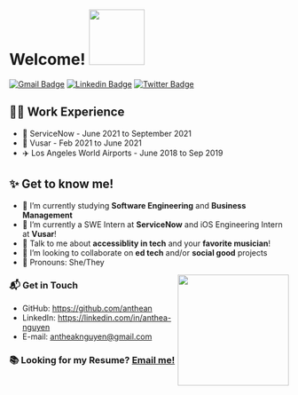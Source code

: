 # Welcome! <img src='https://i.pinimg.com/originals/44/98/65/4498650ebf80cf4ecb98162059dc0fe9.gif' width='100"'>

[![Gmail Badge](https://img.shields.io/badge/-antheaknguyen@gmail.com-c14438?style=flat&logo=Gmail&logoColor=white)](mailto:antheaknguyen@gmail.com "Connect via Email")
[![Linkedin Badge](https://img.shields.io/badge/-Anthea%20Nguyen-0072b1?style=flat&logo=Linkedin&logoColor=white)](https://www.linkedin.com/in/anthea-nguyen/ "Connect on LinkedIn")
[![Twitter Badge](https://img.shields.io/badge/-@_anthean-00acee?style=flat&logo=Twitter&logoColor=white)](https://twitter.com/intent/follow?screen_name=_anthean "Follow on Twitter")


<!-- Hello, my name is Anthea (Ann-thee-uh) Nguyen, a rising senior studying Software Engineering and Business Management at [University of California, Irvine](https://www.ics.uci.edu/)!  -->

## 👨‍💻 Work Experience 
- 📝 ServiceNow - June 2021 to September 2021
- 🎥 Vusar - Feb 2021 to June 2021 
-  ✈️ Los Angeles World Airports - June 2018 to Sep 2019

## ✨ Get to know me!
- 🔭  I’m currently studying **Software Engineering** and **Business Management** <!-- - at UC Irvine! (zot zot) -->
- 🌱  I’m currently a SWE Intern at **ServiceNow** and iOS Engineering Intern at **Vusar**!
- 💬  Talk to me about **accessiblity in tech** and your **favorite musician**!
- 👯  I’m looking to collaborate on **ed tech** and/or **social good** projects
- 🧃  Pronouns: She/They



<img align='right' src='https://64.media.tumblr.com/318f2b781705db067f74b5768c8a5c35/tumblr_mi0wucFcyk1rsvwibo1_500.gifv' width='200"'>
<!-- <img align='right' src='https://c.tenor.com/xwHChGGtYOMAAAAC/jake-adventure-time.gif' width='400"'>  -->
<!-- <img align='right' src='https://c.tenor.com/5C811jOACN4AAAAj/cute-dog.gif' width='200"'> -->
<!-- <img align='right' src='https://media3.giphy.com/media/l4FGI8GoTL7N4DsyI/giphy.gif' width='200"'> -->


<!-- https://media.giphy.com/media/bcKmIWkUMCjVm/giphy.gif -->
### 📬 Get in Touch

- GitHub: https://github.com/anthean
- LinkedIn: https://linkedin.com/in/anthea-nguyen
- E-mail: antheaknguyen@gmail.com

### 📚 Looking for my Resume? [Email me!](mailto:antheaknguyen@gmail.com)


<!--
**anthean/anthean** is a ✨ _special_ ✨ repository because its `README.md` (this file) appears on your GitHub profile.
![Anthea's github stats](https://github-readme-stats.vercel.app/api?username=anthean&show_icons=true&hide_border=true)
![Profile last updated](https://img.shields.io/github/last-commit/anthean/anthean/master?label=Last%20updated&style=flat)

Here are some ideas to get you started:

- 🔭 I’m currently working on ...
- 🌱 I’m currently learning ...
- 👯 I’m looking to collaborate on ...
- 🤔 I’m looking for help with ...
- 💬 Ask me about ...
- 📫 How to reach me: ...
- 😄 Pronouns: ...
- ⚡ Fun fact: ...
-->
